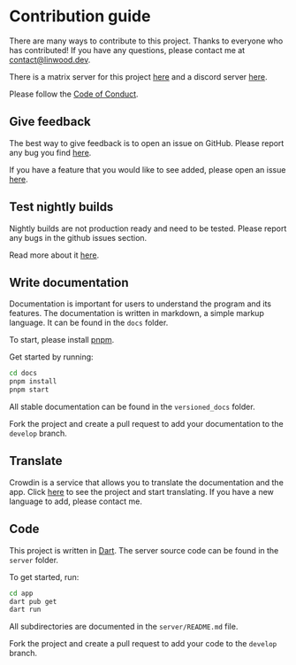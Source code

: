 # Contribution guide

There are many ways to contribute to this project.
Thanks to everyone who has contributed!
If you have any questions, please contact me at [contact@linwood.dev](mailto:contact@linwood.dev).

There is a matrix server for this project [here](https://linwood.dev/matrix) and a discord server [here](https://discord.linwood.dev).

Please follow the [Code of Conduct](https://swamp.linwood.dev/code-of-conduct).

## Give feedback

The best way to give feedback is to open an issue on GitHub.
Please report any bug you find [here](https://github.com/LinwoodDev/Swamp/issues/new?assignees=CodeDoctorDE&labels=bug%2Ctriage&template=bug_report.yml&title=%5BBug%5D%3A+).

If you have a feature that you would like to see added, please open an issue [here](https://github.com/LinwoodDev/Swamp/issues/new?assignees=CodeDoctorDE&labels=enhancement%2Ctriage&template=feature_request.yml&title=%5BFeature+request%5D%3A+).

## Test nightly builds

Nightly builds are not production ready and need to be tested.
Please report any bugs in the github issues section.

Read more about it [here](https://swamp.linwood.dev/nightly).

## Write documentation

Documentation is important for users to understand the program and its features.
The documentation is written in markdown, a simple markup language. It can be found in the `docs` folder.

To start, please install [pnpm](https://pnpm.io/installation).

Get started by running:

```bash
cd docs
pnpm install
pnpm start
```

All stable documentation can be found in the `versioned_docs` folder.

Fork the project and create a pull request to add your documentation to the `develop` branch.

## Translate

Crowdin is a service that allows you to translate the documentation and the app.
Click [here](https://translate.linwood.dev/swamp) to see the project and start translating.
If you have a new language to add, please contact me.

## Code

This project is written in [Dart](https://dart.dev/).
The server source code can be found in the `server` folder.

To get started, run:

```bash
cd app
dart pub get
dart run
```

All subdirectories are documented in the `server/README.md` file.

Fork the project and create a pull request to add your code to the `develop` branch.
